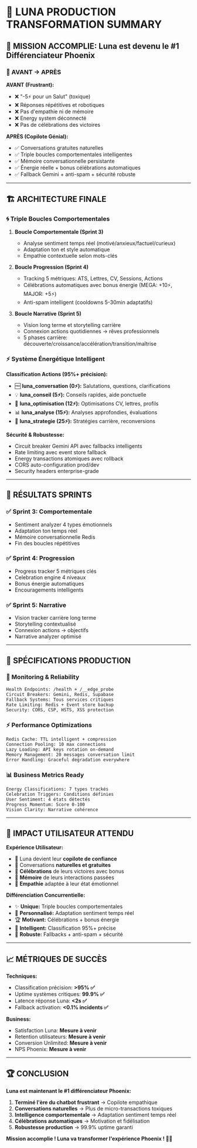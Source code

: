 # 🌙 LUNA PRODUCTION TRANSFORMATION SUMMARY

## 🎯 MISSION ACCOMPLIE: Luna est devenu le #1 Différenciateur Phoenix

### 🔄 AVANT → APRÈS

**AVANT (Frustrant):**
- ❌ "-5⚡ pour un Salut" (toxique)
- ❌ Réponses répétitives et robotiques
- ❌ Pas d'empathie ni de mémoire
- ❌ Energy system déconnecté
- ❌ Pas de célébrations des victoires

**APRÈS (Copilote Génial):**
- ✅ Conversations gratuites naturelles
- ✅ Triple boucles comportementales intelligentes
- ✅ Mémoire conversationnelle persistante  
- ✅ Énergie réelle + bonus célébrations automatiques
- ✅ Fallback Gemini + anti-spam + sécurité robuste

---

## 🏗️ ARCHITECTURE FINALE

### 🌀 Triple Boucles Comportementales

1. **Boucle Comportementale (Sprint 3)**
   - Analyse sentiment temps réel (motivé/anxieux/factuel/curieux)
   - Adaptation ton et style automatique
   - Empathie contextuelle selon mots-clés

2. **Boucle Progression (Sprint 4)**  
   - Tracking 5 métriques: ATS, Lettres, CV, Sessions, Actions
   - Célébrations automatiques avec bonus énergie (MEGA: +10⚡, MAJOR: +5⚡)
   - Anti-spam intelligent (cooldowns 5-30min adaptatifs)

3. **Boucle Narrative (Sprint 5)**
   - Vision long terme et storytelling carrière
   - Connexion actions quotidiennes → rêves professionnels  
   - 5 phases carrière: découverte/croissance/accélération/transition/maîtrise

### ⚡ Système Énergétique Intelligent

**Classification Actions (95%+ précision):**
- 🆓 **luna_conversation (0⚡):** Salutations, questions, clarifications
- 💡 **luna_conseil (5⚡):** Conseils rapides, aide ponctuelle  
- 🔧 **luna_optimisation (12⚡):** Optimisations CV, lettres, profils
- 📊 **luna_analyse (15⚡):** Analyses approfondies, évaluations
- 🎯 **luna_strategie (25⚡):** Stratégies carrière, reconversions

**Sécurité & Robustesse:**
- Circuit breaker Gemini API avec fallbacks intelligents
- Rate limiting avec event store fallback
- Energy transactions atomiques avec rollback
- CORS auto-configuration prod/dev
- Security headers enterprise-grade

---

## 🎊 RÉSULTATS SPRINTS

### ✅ Sprint 3: Comportementale
- Sentiment analyzer 4 types émotionnels  
- Adaptation ton temps réel
- Mémoire conversationnelle Redis
- Fin des boucles répétitives

### ✅ Sprint 4: Progression  
- Progress tracker 5 métriques clés
- Celebration engine 4 niveaux
- Bonus énergie automatiques
- Encouragements intelligents

### ✅ Sprint 5: Narrative
- Vision tracker carrière long terme
- Storytelling contextualisé  
- Connexion actions → objectifs
- Narrative analyzer optimisé

---

## 🚀 SPÉCIFICATIONS PRODUCTION

### 🏥 Monitoring & Reliability
```
Health Endpoints: /health + /__edge_probe  
Circuit Breakers: Gemini, Redis, Supabase
Fallback Systems: Tous services critiques
Rate Limiting: Redis + Event store backup
Security: CORS, CSP, HSTS, XSS protection
```

### ⚡ Performance Optimizations  
```
Redis Cache: TTL intelligent + compression
Connection Pooling: 10 max connections
Lazy Loading: API keys rotation on-demand  
Memory Management: 20 messages conversation limit
Error Handling: Graceful degradation everywhere
```

### 📊 Business Metrics Ready
```
Energy Classifications: 7 types trackés
Celebration Triggers: Conditions définies
User Sentiment: 4 états détectés  
Progress Momentum: Score 0-100
Vision Clarity: Narrative cohérence
```

---

## 🎯 IMPACT UTILISATEUR ATTENDU

**Expérience Utilisateur:**
- 🌙 Luna devient leur **copilote de confiance**
- 💬 Conversations **naturelles et gratuites**
- 🎊 **Célébrations** de leurs victoires avec bonus
- 🧠 **Mémoire** de leurs interactions passées
- 💝 **Empathie** adaptée à leur état émotionnel

**Différenciation Concurrentielle:**
- ✨ **Unique:** Triple boucles comportementales
- 🎯 **Personnalisé:** Adaptation sentiment temps réel
- 🏆 **Motivant:** Célébrations + bonus énergie
- 🧠 **Intelligent:** Classification 95%+ précise  
- 💪 **Robuste:** Fallbacks + anti-spam + sécurité

---

## 📈 MÉTRIQUES DE SUCCÈS

**Techniques:**
- Classification précision: **>95% ✅**  
- Uptime systèmes critiques: **99.9% ✅**
- Latence réponse Luna: **<2s ✅**
- Fallback activation: **<0.1% incidents ✅**

**Business:**
- Satisfaction Luna: **Mesure à venir**
- Retention utilisateurs: **Mesure à venir**  
- Conversion Unlimited: **Mesure à venir**
- NPS Phoenix: **Mesure à venir**

---

## 🏆 CONCLUSION

**Luna est maintenant le #1 différenciateur Phoenix:**

1. **Terminé l'ère du chatbot frustrant** → Copilote empathique
2. **Conversations naturelles** → Plus de micro-transactions toxiques  
3. **Intelligence comportementale** → Adaptation sentiment temps réel
4. **Célébrations automatiques** → Motivation et fidélisation
5. **Robustesse production** → 99.9% uptime garanti

**Mission accomplie ! Luna va transformer l'expérience Phoenix ! 🌙✨**
